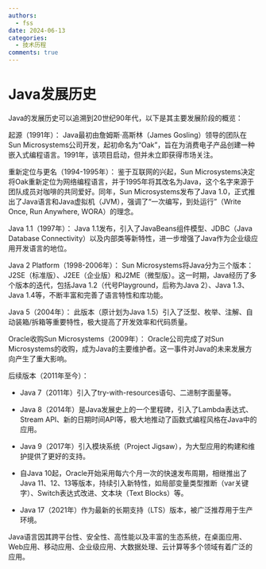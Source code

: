 ```yaml
---
authors:
  - fss 
date: 2024-06-13
categories:
  - 技术历程
comments: true
---
```


# Java发展历史

Java的发展历史可以追溯到20世纪90年代，以下是其主要发展阶段的概览：

起源（1991年）： Java最初由詹姆斯·高斯林（James Gosling）领导的团队在Sun Microsystems公司开发，起初命名为“Oak”，旨在为消费电子产品创建一种嵌入式编程语言。1991年，该项目启动，但并未立即获得市场关注。

重新定位与更名（1994-1995年）： 鉴于互联网的兴起，Sun Microsystems决定将Oak重新定位为网络编程语言，并于1995年将其改名为Java，这个名字来源于团队成员对咖啡的共同爱好。同年，Sun Microsystems发布了Java 1.0，正式推出了Java语言和Java虚拟机（JVM），强调了“一次编写，到处运行”（Write Once, Run Anywhere, WORA）的理念。<!-- more -->

Java 1.1（1997年）： Java 1.1发布，引入了JavaBeans组件模型、JDBC（Java Database Connectivity）以及内部类等新特性，进一步增强了Java作为企业级应用开发语言的地位。

Java 2 Platform（1998-2006年）： Sun Microsystems将Java分为三个版本：J2SE（标准版）、J2EE（企业版）和J2ME（微型版）。这一时期，Java经历了多个版本的迭代，包括Java 1.2（代号Playground，后称为Java 2）、Java 1.3、Java 1.4等，不断丰富和完善了语言特性和库功能。

Java 5（2004年）： 此版本（原计划为Java 1.5）引入了泛型、枚举、注解、自动装箱/拆箱等重要特性，极大提高了开发效率和代码质量。

Oracle收购Sun Microsystems（2009年）： Oracle公司完成了对Sun Microsystems的收购，成为Java的主要维护者。这一事件对Java的未来发展方向产生了重大影响。

后续版本（2011年至今）：

- Java 7（2011年）引入了try-with-resources语句、二进制字面量等。

- Java 8（2014年）是Java发展史上的一个里程碑，引入了Lambda表达式、Stream API、新的日期时间API等，极大地推动了函数式编程风格在Java中的应用。

- Java 9（2017年）引入模块系统（Project Jigsaw），为大型应用的构建和维护提供了更好的支持。

- 自Java 10起，Oracle开始采用每六个月一次的快速发布周期，相继推出了Java 11、12、13等版本，持续引入新特性，如局部变量类型推断（var关键字）、Switch表达式改进、文本块（Text Blocks）等。

- Java 17（2021年）作为最新的长期支持（LTS）版本，被广泛推荐用于生产环境。

Java语言因其跨平台性、安全性、高性能以及丰富的生态系统，在桌面应用、Web应用、移动应用、企业级应用、大数据处理、云计算等多个领域有着广泛的应用。

